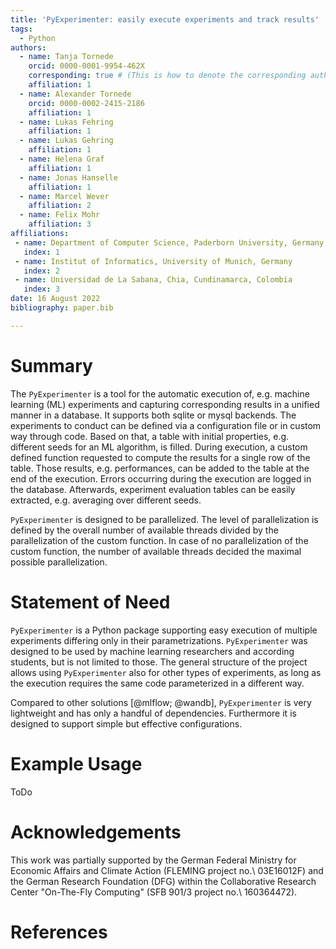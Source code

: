 ```yaml
---
title: 'PyExperimenter: easily execute experiments and track results'
tags:
  - Python
authors:
  - name: Tanja Tornede
    orcid: 0000-0001-9954-462X
    corresponding: true # (This is how to denote the corresponding author)
    affiliation: 1
  - name: Alexander Tornede
    orcid: 0000-0002-2415-2186
    affiliation: 1
  - name: Lukas Fehring
    affiliation: 1
  - name: Lukas Gehring
    affiliation: 1
  - name: Helena Graf
    affiliation: 1
  - name: Jonas Hanselle
    affiliation: 1
  - name: Marcel Wever
    affiliation: 2
  - name: Felix Mohr
    affiliation: 3
affiliations:
 - name: Department of Computer Science, Paderborn University, Germany
   index: 1
 - name: Institut of Informatics, University of Munich, Germany
   index: 2
 - name: Universidad de La Sabana, Chia, Cundinamarca, Colombia
   index: 3
date: 16 August 2022
bibliography: paper.bib

---
```


# Summary

The `PyExperimenter` is a tool for the automatic execution of, e.g. machine learning (ML) experiments and capturing corresponding results in a unified manner in a database. It supports both sqlite or mysql backends. The experiments to conduct can be defined via a configuration file or in custom way through code. Based on that, a table with initial properties, e.g. different seeds for an ML algorithm, is filled. During execution, a custom defined function requested to compute the results for a single row of the table. Those results, e.g. performances, can be added to the table at the end of the execution. Errors occurring during the execution are logged in the database. Afterwards, experiment evaluation tables can be easily extracted, e.g. averaging over different seeds. 

`PyExperimenter` is designed to be parallelized. The level of parallelization is defined by the overall number of available threads divided by the parallelization of the custom function. In case of no parallelization of the custom function, the number of available threads decided the maximal possible parallelization.


# Statement of Need

`PyExperimenter` is a Python package supporting easy execution of multiple experiments differing only in their parametrizations. `PyExperimenter` was designed to be used by machine learning researchers and according students, but is not limited to those. The general structure of the project allows using `PyExperimenter` also for other types of experiments, as long as the execution requires the same code parameterized in a different way.  

Compared to other solutions [@mlflow; @wandb], `PyExperimenter` is very lightweight and has only a handful of dependencies. Furthermore it is designed to support simple but effective configurations. 


# Example Usage
ToDo

# Acknowledgements

This work was partially supported by the German Federal Ministry for Economic Affairs and Climate Action (FLEMING project no.\ 03E16012F) and the German Research Foundation (DFG) within the Collaborative Research Center "On-The-Fly Computing" (SFB 901/3 project no.\ 160364472).


# References
